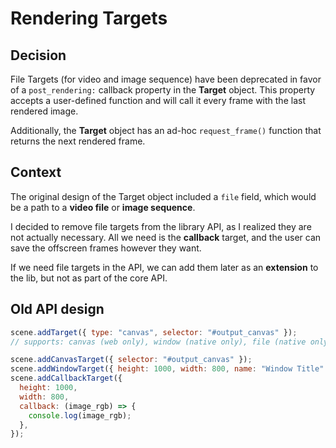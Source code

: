 # Rendering Targets

## Decision

File Targets (for video and image sequence) have been deprecated in favor of a `post_rendering:` callback property in the **Target** object. This property accepts a user-defined function and will call it every frame with the last rendered image.

Additionally, the **Target** object has an ad-hoc `request_frame()` function that returns the next rendered frame.

## Context

The original design of the Target object included a `file` field, which would be a path to a **video file** or **image sequence**.

I decided to remove file targets from the library API, as I realized they are not actually necessary.
All we need is the **callback** target, and the user can save the offscreen frames however they want.

If we need file targets in the API, we can add them later as an **extension** to the lib, but not as part of the core API.

## Old API design

```Javascript
scene.addTarget({ type: "canvas", selector: "#output_canvas" });
// supports: canvas (web only), window (native only), file (native only), callback

scene.addCanvasTarget({ selector: "#output_canvas" });
scene.addWindowTarget({ height: 1000, width: 800, name: "Window Title" });
scene.addCallbackTarget({
  height: 1000,
  width: 800,
  callback: (image_rgb) => {
    console.log(image_rgb);
  },
});
```
